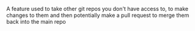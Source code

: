 A feature used to take other git repos you don't have access to, to make changes to them and then potentially make a pull request to merge them back into the main repo